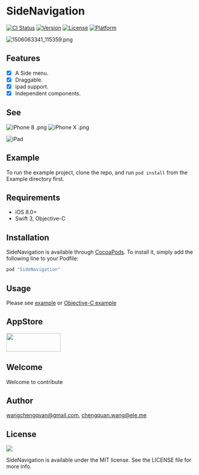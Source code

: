 # SideNavigation

[![CI Status](http://img.shields.io/travis/cnkcq/SideNavigation.svg?style=flat)](https://travis-ci.org/wangchengqvan@gmail.com/SideNavigation)
[![Version](https://img.shields.io/cocoapods/v/SideNavigation.svg?style=flat)](http://cocoapods.org/pods/SideNavigation)
[![License](https://img.shields.io/cocoapods/l/SideNavigation.svg?style=flat)](http://cocoapods.org/pods/SideNavigation)
[![Platform](https://img.shields.io/cocoapods/p/SideNavigation.svg?style=flat)](http://cocoapods.org/pods/SideNavigation)

![1506063341_115359.png](http://upload-images.jianshu.io/upload_images/121208-b0d7e8a7893a8b40.png?imageMogr2/auto-orient/strip%7CimageView2/2/w/1240)

## Features

- [x] A Side menu.
- [x] Draggable.
- [x] ipad support.
- [x] Independent components.

## See

![iPhone 8 .png](http://upload-images.jianshu.io/upload_images/121208-1eaeac71cacb5879.png?imageMogr2/auto-orient/strip%7CimageView2/2/w/300)
![iPhone X .png](http://upload-images.jianshu.io/upload_images/121208-730824aa958d22ce.png?imageMogr2/auto-orient/strip%7CimageView2/2/w/300)

![iPad](https://thumbs.gfycat.com/MagnificentWhichFlyinglemur-size_restricted.gif)

## Example

To run the example project, clone the repo, and run `pod install` from the Example directory first.

## Requirements
- iOS 8.0+ 
- Swift 3, Objective-C

## Installation

SideNavigation is available through [CocoaPods](http://cocoapods.org). To install
it, simply add the following line to your Podfile:

```ruby
pod "SideNavigation"
```
## Usage
Please see [example](https://github.com/CNKCQ/SideNavigation/tree/master/Example) or [Objective-C example](https://github.com/CNKCQ/SideNavigation/tree/master/SideNavigation-Objective-C)

## AppStore
<a target='_blank' href='https://itunes.apple.com/cn/app/feng-niao-shang-jia-ban/id1203543592?mt=8'>
	<img src='http://ww2.sinaimg.cn/large/0060lm7Tgw1f1hgrs1ebwj308102q0sp.jpg' width='144' height='49'/>
</a>

## Welcome
Welcome to contribute 
## Author

wangchengqvan@gmail.com, chengquan.wang@ele.me

## License
![](https://camo.githubusercontent.com/5e085da09b057cc65da38f334ab63f0c2705f46a/68747470733a2f2f75706c6f61642e77696b696d656469612e6f72672f77696b6970656469612f636f6d6d6f6e732f7468756d622f662f66382f4c6963656e73655f69636f6e2d6d69742d38387833312d322e7376672f31323870782d4c6963656e73655f69636f6e2d6d69742d38387833312d322e7376672e706e67)

SideNavigation is available under the MIT license. See the LICENSE file for more info.
